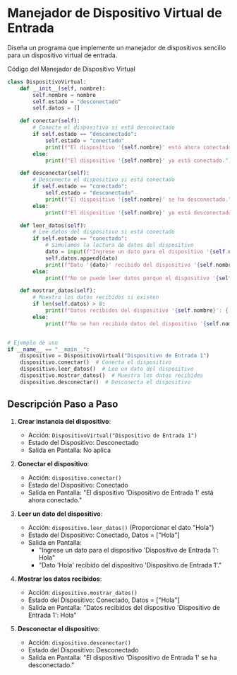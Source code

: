 # Manejador de Dispositivo Virtual de Entrada

Diseña un programa que implemente un manejador de dispositivos sencillo para un dispositivo virtual de entrada.

Código del Manejador de Dispositivo Virtual

```python
class DispositivoVirtual:
    def __init__(self, nombre):
        self.nombre = nombre
        self.estado = "desconectado"
        self.datos = []

    def conectar(self):
        # Conecta el dispositivo si está desconectado
        if self.estado == "desconectado":
            self.estado = "conectado"
            print(f"El dispositivo '{self.nombre}' está ahora conectado.")
        else:
            print(f"El dispositivo '{self.nombre}' ya está conectado.")

    def desconectar(self):
        # Desconecta el dispositivo si está conectado
        if self.estado == "conectado":
            self.estado = "desconectado"
            print(f"El dispositivo '{self.nombre}' se ha desconectado.")
        else:
            print(f"El dispositivo '{self.nombre}' ya está desconectado.")

    def leer_datos(self):
        # Lee datos del dispositivo si está conectado
        if self.estado == "conectado":
            # Simulamos la lectura de datos del dispositivo
            dato = input(f"Ingrese un dato para el dispositivo '{self.nombre}': ")
            self.datos.append(dato)
            print(f"Dato '{dato}' recibido del dispositivo '{self.nombre}'.")
        else:
            print(f"No se puede leer datos porque el dispositivo '{self.nombre}' está desconectado.")

    def mostrar_datos(self):
        # Muestra los datos recibidos si existen
        if len(self.datos) > 0:
            print(f"Datos recibidos del dispositivo '{self.nombre}': {', '.join(self.datos)}")
        else:
            print(f"No se han recibido datos del dispositivo '{self.nombre}' todavía.")


# Ejemplo de uso
if __name__ == "__main__":
    dispositivo = DispositivoVirtual("Dispositivo de Entrada 1")
    dispositivo.conectar()  # Conecta el dispositivo
    dispositivo.leer_datos()  # Lee un dato del dispositivo
    dispositivo.mostrar_datos()  # Muestra los datos recibidos
    dispositivo.desconectar()  # Desconecta el dispositivo
```

## Descripción Paso a Paso

1. **Crear instancia del dispositivo**:

   - Acción: `DispositivoVirtual("Dispositivo de Entrada 1")`
   - Estado del Dispositivo: Desconectado
   - Salida en Pantalla: No aplica

2. **Conectar el dispositivo**:

   - Acción: `dispositivo.conectar()`
   - Estado del Dispositivo: Conectado
   - Salida en Pantalla: "El dispositivo 'Dispositivo de Entrada 1' está ahora conectado."

3. **Leer un dato del dispositivo**:

   - Acción: `dispositivo.leer_datos()` (Proporcionar el dato "Hola")
   - Estado del Dispositivo: Conectado, Datos = ["Hola"]
   - Salida en Pantalla:
     - "Ingrese un dato para el dispositivo 'Dispositivo de Entrada 1': Hola"
     - "Dato 'Hola' recibido del dispositivo 'Dispositivo de Entrada 1'."

4. **Mostrar los datos recibidos**:

   - Acción: `dispositivo.mostrar_datos()`
   - Estado del Dispositivo: Conectado, Datos = ["Hola"]
   - Salida en Pantalla: "Datos recibidos del dispositivo 'Dispositivo de Entrada 1': Hola"

5. **Desconectar el dispositivo**:

   - Acción: `dispositivo.desconectar()`
   - Estado del Dispositivo: Desconectado
   - Salida en Pantalla: "El dispositivo 'Dispositivo de Entrada 1' se ha desconectado."
